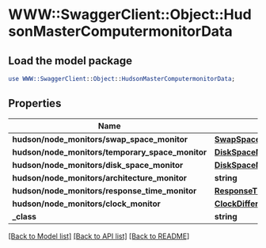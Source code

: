 # WWW::SwaggerClient::Object::HudsonMasterComputermonitorData

## Load the model package
```perl
use WWW::SwaggerClient::Object::HudsonMasterComputermonitorData;
```

## Properties
Name | Type | Description | Notes
------------ | ------------- | ------------- | -------------
**hudson/node_monitors/swap_space_monitor** | [**SwapSpaceMonitorMemoryUsage2**](SwapSpaceMonitorMemoryUsage2.md) |  | [optional] 
**hudson/node_monitors/temporary_space_monitor** | [**DiskSpaceMonitorDescriptorDiskSpace**](DiskSpaceMonitorDescriptorDiskSpace.md) |  | [optional] 
**hudson/node_monitors/disk_space_monitor** | [**DiskSpaceMonitorDescriptorDiskSpace**](DiskSpaceMonitorDescriptorDiskSpace.md) |  | [optional] 
**hudson/node_monitors/architecture_monitor** | **string** |  | [optional] 
**hudson/node_monitors/response_time_monitor** | [**ResponseTimeMonitorData**](ResponseTimeMonitorData.md) |  | [optional] 
**hudson/node_monitors/clock_monitor** | [**ClockDifference**](ClockDifference.md) |  | [optional] 
**_class** | **string** |  | [optional] 

[[Back to Model list]](../README.md#documentation-for-models) [[Back to API list]](../README.md#documentation-for-api-endpoints) [[Back to README]](../README.md)



